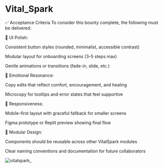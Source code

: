 # Vital_Spark

✅ Acceptance Criteria
To consider this bounty complete, the following must be delivered:

🎨 UI Polish:

Consistent button styles (rounded, minimalist, accessible contrast)

Modular layout for onboarding screens (3–5 steps max)

Gentle animations or transitions (fade-in, slide, etc.)

🧠 Emotional Resonance:

Copy edits that reflect comfort, encouragement, and healing

Microcopy for tooltips and error states that feel supportive

📱 Responsiveness:

Mobile-first layout with graceful fallback for smaller screens

Figma prototype or Replit preview showing final flow

🧩 Modular Design:

Components should be reusable across other VitalSpark modules

Clear naming conventions and documentation for future collaborators

![vitalspark_](https://github.com/user-attachments/assets/d64013b3-e225-4bd1-8921-68929fc16f2d)

